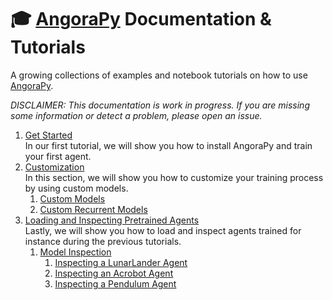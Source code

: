 # :mortar_board: [AngoraPy](https://github.com/ccnmaastricht/angorapy) Documentation & Tutorials

A growing collections of examples and notebook tutorials on how to use [AngoraPy](https://github.com/ccnmaastricht/angorapy). 

_DISCLAIMER: This documentation is work in progress. If you are missing some information or detect a problem, please open an issue._

1. [Get Started](get-started) \
   In our first tutorial, we will show you how to install AngoraPy and train your first agent.
2. [Customization](customization) \
   In this section, we will show you how to customize your training process by using custom models.
   1. [Custom Models](customization/02-custom-models.ipynb)
   2. [Custom Recurrent Models](customization/03-custom-recurrent-models.ipynb)
3. [Loading and Inspecting Pretrained Agents](analysis) \
   Lastly, we will show you how to load and inspect agents trained for instance during the previous tutorials.
   1. [Model Inspection](analysis/04-model-inspection.ipynb)
      1. [Inspecting a LunarLander Agent](analysis/04.1-model-inspection-lunarlander.ipynb)
      2. [Inspecting an Acrobot Agent](analysis/04.2-model-inspection-acrobot.ipynb)
      3. [Inspecting a Pendulum Agent](analysis/04.3-model-inspection-pendulum.ipynb)
